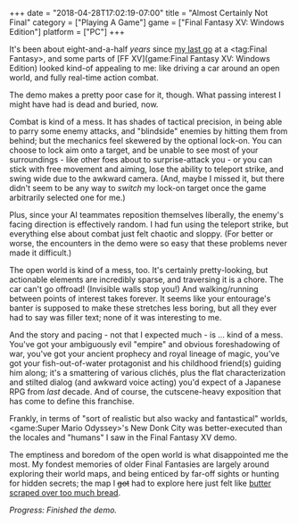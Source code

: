 +++
date = "2018-04-28T17:02:19-07:00"
title = "Almost Certainly Not Final"
category = ["Playing A Game"]
game = ["Final Fantasy XV: Windows Edition"]
platform = ["PC"]
+++

It's been about eight-and-a-half <i>years</i> since [my last go](%site.BaseURL%2009/11/17/final-fantasy-xii-9/) at a <tag:Final Fantasy>, and some parts of [FF XV](game:Final Fantasy XV: Windows Edition) looked kind-of appealing to me: like driving a car around an open world, and fully real-time action combat.

The demo makes a pretty poor case for it, though.  What passing interest I might have had is dead and buried, now.

Combat is kind of a mess.  It has shades of tactical precision, in being able to parry some enemy attacks, and "blindside" enemies by hitting them from behind; but the mechanics feel skewered by the optional lock-on.  You can choose to lock aim onto a target, and be unable to see most of your surroundings - like other foes about to surprise-attack you - or you can stick with free movement and aiming, lose the ability to teleport strike, and swing wide due to the awkward camera.  (And, maybe I missed it, but there didn't seem to be any way to <i>switch</i> my lock-on target once the game arbitrarily selected one for me.)

Plus, since your AI teammates reposition themselves liberally, the enemy's facing direction is effectively random.  I had fun using the teleport strike, but everything else about combat just felt chaotic and sloppy.  (For better or worse, the encounters in the demo were so easy that these problems never made it difficult.)

The open world is kind of a mess, too.  It's certainly pretty-looking, but actionable elements are incredibly sparse, and traversing it is a chore.  The car can't go offroad!  (Invisible walls stop you!)  And walking/running between points of interest takes forever.  It seems like your entourage's banter is supposed to make these stretches less boring, but all they ever had to say was filler text; none of it was interesting to me.

And the story and pacing - not that I expected much - is ... kind of a mess.  You've got your ambiguously evil "empire" and obvious foreshadowing of war, you've got your ancient prophecy and royal lineage of magic, you've got your fish-out-of-water protagonist and his childhood friend(s) guiding him along; it's a smattering of various clich&eacute;s, plus the flat characterization and stilted dialog (and awkward voice acting) you'd expect of a Japanese RPG from <i>last</i> decade.  And of course, the cutscene-heavy exposition that has come to define this franchise.

Frankly, in terms of "sort of realistic but also wacky and fantastical" worlds, <game:Super Mario Odyssey>'s New Donk City was better-executed than the locales and "humans" I saw in the Final Fantasy XV demo.

The emptiness and boredom of the open world is what disappointed me the most.  My fondest memories of older Final Fantasies are largely around exploring their world maps, and being enticed by far-off sights or hunting for hidden secrets; the map I <s>got</s> had to explore here just felt like <a href="https://www.youtube.com/watch?v=fksu6FENojY">butter scraped over too much bread</a>.

<i>Progress: Finished the demo.</i>
